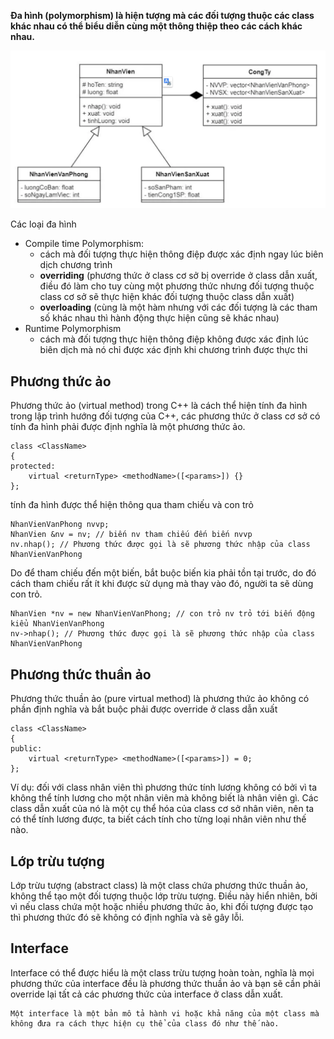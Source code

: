 **Đa hình (polymorphism) là hiện tượng mà các đối tượng thuộc các class khác nhau có thể biểu diễn cùng một thông thiệp theo các cách khác nhau.**

![Screenshot](../imgs/%08polymorphism.png)

Các loại đa hình
* Compile time Polymorphism: 
    * cách mà đối tượng thực hiện thông điệp được xác định ngay lúc biên dịch chương trình
    * **overriding** (phương thức ở class cơ sở bị override ở class dẫn xuất, điều đó làm cho tuy cùng một phương thức nhưng đối tượng thuộc class cơ sở sẽ thực hiện khác đối tượng thuộc class dẫn xuất)
    * **overloading** (cùng là một hàm nhưng với các đối tượng là các tham số khác nhau thì hành động thực hiện cũng sẽ khác nhau)
* Runtime Polymorphism
    * cách mà đối tượng thực hiện thông điệp không được xác định lúc biên dịch mà nó chỉ được xác định khi chương trình được thực thi

## Phương thức ảo
Phương thức ảo (virtual method) trong C++ là cách thể hiện tính đa hình trong lập trình hướng đối tượng của C++, các phương thức ở class cơ sở có tính đa hình phải được định nghĩa là một phương thức ảo.
```
class <ClassName>
{
protected:
    virtual <returnType> <methodName>([<params>]) {}
};
```
tính đa hình được thể hiện thông qua tham chiếu và con trỏ
```
NhanVienVanPhong nvvp;  
NhanVien &nv = nv; // biến nv tham chiếu đến biến nvvp  
nv.nhap(); // Phương thức được gọi là sẽ phương thức nhập của class NhanVienVanPhong
```
Do để tham chiếu đến một biến, bắt buộc biến kia phải tồn tại trước, do đó cách tham chiếu rất ít khi được sử dụng mà thay vào đó, người ta sẽ dùng con trỏ.

```
NhanVien *nv = new NhanVienVanPhong; // con trỏ nv trỏ tới biến động kiểu NhanVienVanPhong
nv->nhap(); // Phương thức được gọi là sẽ phương thức nhập của class NhanVienVanPhong
```

## Phương thức thuần ảo
Phương thức thuần ảo (pure virtual method) là phương thức ảo không có phần định nghĩa và bắt buộc phải được override ở class dẫn xuất  
```
class <ClassName>
{
public:
    virtual <returnType> <methodName>([<params>]) = 0;
};
```
Ví dụ: đối với class nhân viên thì phương thức tính lương không có bởi vì ta không thể tính lương cho một nhân viên mà không biết là nhân viên gì. Các class dẫn xuất của nó là một cụ thể hóa của class cơ sở nhân viên, nên ta có thể tính lương được, ta biết cách tính cho từng loại nhân viên như thế nào.

## Lớp trừu tượng
Lớp trừu tượng (abstract class) là một class chứa phương thức thuần ảo, không thể tạo một đối tượng thuộc lớp trừu tượng. Điều này hiển nhiên, bởi vì nếu class chứa một hoặc nhiều phương thức ảo, khi đối tượng được tạo thì phương thức đó sẽ không có định nghĩa và sẽ gây lỗi.

## Interface
Interface có thể được hiểu là một class trừu tượng hoàn toàn, nghĩa là mọi phương thức của interface đều là phương thức thuần ảo và bạn sẽ cần phải override lại tất cả các phương thức của interface ở class dẫn xuất.

    Một interface là một bản mô tả hành vi hoặc khả năng của một class mà không đưa ra cách thực hiện cụ thể của class đó như thế nào.
